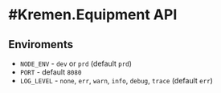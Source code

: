 # #Kremen.Equipment API

## Enviroments

- `NODE_ENV` - `dev` or `prd` (default `prd`)
- `PORT` - default `8080`
- `LOG_LEVEL` - `none`, `err`, `warn`, `info`, `debug`, `trace` (default `err`)
